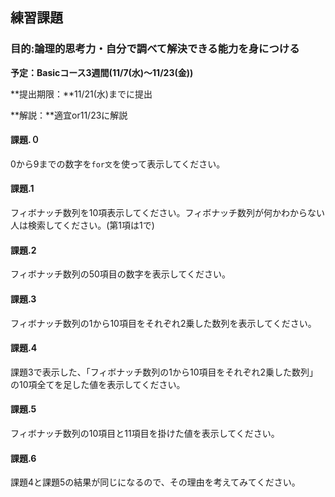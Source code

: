 ## 練習課題

### 目的:論理的思考力・自分で調べて解決できる能力を身につける

**予定：Basicコース3週間(11/7(水)〜11/23(金))**

**提出期限：**11/21(水)までに提出

**解説：**適宜or11/23に解説





<h4>課題.０</h4>

0から9までの数字を`for文`を使って表示してください。

<h4>課題.1</h4>

フィボナッチ数列を10項表示してください。フィボナッチ数列が何かわからない人は検索してください。(第1項は1で)

<h4>課題.2</h4>

フィボナッチ数列の50項目の数字を表示してください。



<h4>課題.3</h4>

フィボナッチ数列の1から10項目をそれぞれ2乗した数列を表示してください。



<h4>課題.4</h4>

課題3で表示した、「フィボナッチ数列の1から10項目をそれぞれ2乗した数列」の10項全てを足した値を表示してください。



<h4>課題.5</h4>

フィボナッチ数列の10項目と11項目を掛けた値を表示してください。



<h4>課題.6</h4>

課題4と課題5の結果が同じになるので、その理由を考えてみてください。



